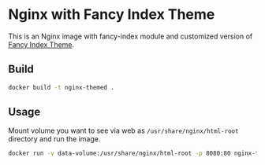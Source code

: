 # Nginx with Fancy Index Theme

This is an Nginx image with fancy-index module and customized version of [Fancy Index Theme](https://github.com/Naereen/Nginx-Fancyindex-Theme.git).

## Build

``` sh
docker build -t nginx-themed .
```

## Usage

Mount volume you want to see via web as `/usr/share/nginx/html-root` directory and run the image.

``` sh
docker run -v data-volume:/usr/share/nginx/html-root -p 8080:80 nginx-themed
```
